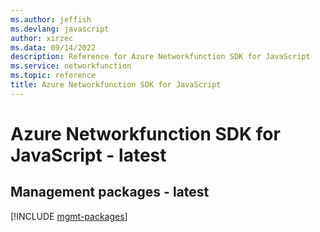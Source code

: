 ```yaml
---
ms.author: jeffish
ms.devlang: javascript
author: xirzec
ms.data: 09/14/2022
description: Reference for Azure Networkfunction SDK for JavaScript
ms.service: networkfunction
ms.topic: reference
title: Azure Networkfunction SDK for JavaScript
---
```

# Azure Networkfunction SDK for JavaScript - latest

## Management packages - latest
[!INCLUDE [mgmt-packages](networkfunction-mgmt-index.md)]